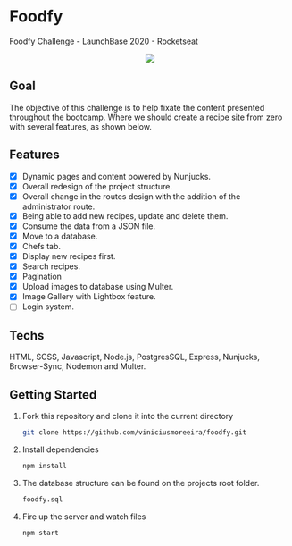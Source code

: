 # Foodfy

Foodfy Challenge - LaunchBase 2020 - Rocketseat

<div align="center">
  <img src="https://rocketseat-cdn.s3-sa-east-1.amazonaws.com/mockup.png"/>
</div>

## Goal

The objective of this challenge is to help fixate the content presented throughout the bootcamp. Where we should create a recipe site from zero with several features, as shown below.

## Features

- [x] Dynamic pages and content powered by Nunjucks.
- [x] Overall redesign of the project structure.
- [x] Overall change in the routes design with the addition of the administrator route.
- [x] Being able to add new recipes, update and delete them.
- [x] Consume the data from a JSON file.
- [x] Move to a database.
- [x] Chefs tab.
- [x] Display new recipes first.
- [x] Search recipes.
- [x] Pagination
- [x] Upload images to database using Multer.
- [x] Image Gallery with Lightbox feature.
- [ ] Login system.

## Techs

HTML, SCSS, Javascript, Node.js, PostgresSQL, Express, Nunjucks, Browser-Sync, Nodemon and Multer.

## Getting Started

1. Fork this repository and clone it into the current directory

   ```bash
   git clone https://github.com/viniciusmoreeira/foodfy.git
   ```

2. Install dependencies

   ```bash
   npm install
   ```

3. The database structure can be found on the projects root folder.

   ```bash
   foodfy.sql
   ```

4. Fire up the server and watch files

   ```bash
   npm start
   ```
